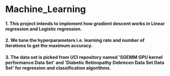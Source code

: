# Machine_Learning

#### 1. This project intends to implement how gradient descent works in Linear regression and Logistic regression. 
#### 2. We tune the hyperparameters i.e. learning rate and number of iterations to get the maximum accuracy.
#### 3. The data set is picked from UCI repository named 'SGEMM GPU kernel performance Data Set' and 'Diabetic Retinopathy Debrecen Data Set Data Set' for regression and classification algorithms.
